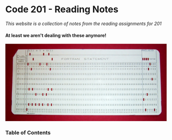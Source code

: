 # Code 201 - Reading Notes
*This website is a collection of notes from the reading assignments for 201*

#### At least we aren't dealing with these anymore! 

<img src=IMG/fortrancard.png>



### Table of Contents

